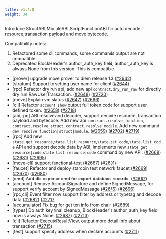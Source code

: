 ```yaml
---
title: v1.4.0
weight: 34
---
```


Introduce StructABI,ModuleABI,ScriptFunctionABI for auto decode resource,transaction payload and move bytecode.


Compatibility notes:

1. Refactored some cli commands, some commands output are not compatible
2. Deprecated BlockHeader's author_auth_key field, author_auth_key is always None from this version. This is compatible.



<!--more-->

* [prover] upgrade move prover to diem release 1.3 ([#2642](https://github.com/starcoinorg/starcoin/pull/2642))
* [stratum] Support to setting user name for client ([#2644](https://github.com/starcoinorg/starcoin/pull/2644))
* [rpc] Refactor dry run api, add new api `contract.dry_run_raw` for directly dry run RawUserTransaction. ([#2648](https://github.com/starcoinorg/starcoin/pull/2648)) ([#2720](https://github.com/starcoinorg/starcoin/pull/2720))  
* [move] Explain vm status ([#2647](https://github.com/starcoinorg/starcoin/pull/2647)) ([#2666](https://github.com/starcoinorg/starcoin/pull/2666))
* [cli] Refactor `account show` output full token code for support user defined token. ([#2658](https://github.com/starcoinorg/starcoin/pull/2658)) ([#2718](https://github.com/starcoinorg/starcoin/pull/2718))
* [abi,rpc] ABI resolve and decoder, support decode resource, transaction payload and bytecode. Add new api `contract.resolve_function`, `contract.resolve_struct`, `contract.resolve_module`. Add new command `dev resolve function|struct|module`. ([#2659](https://github.com/starcoinorg/starcoin/pull/2659)) ([#2702](https://github.com/starcoinorg/starcoin/pull/2702)) [#2719](https://github.com/starcoinorg/starcoin/pull/2719)) 
* [rpc] Add new `state.get_resource`,`state.list_resource`,`state.get_code`,`state.list_code` API and support decode data by ABI, implements new `state get resource|code`,`state list resource|code` command by new API. ([#2668](https://github.com/starcoinorg/starcoin/pull/2668))  ([#2681](https://github.com/starcoinorg/starcoin/pull/2681)) ([#2695](https://github.com/starcoinorg/starcoin/pull/2695))
* [move-cli] support functional-test ([#2667](https://github.com/starcoinorg/starcoin/pull/2667))  ([#2691](https://github.com/starcoinorg/starcoin/pull/2691))
* [faucet] Refactor and deploy starcoin test network faucet ([#2669](https://github.com/starcoinorg/starcoin/pull/2669)) ([#2670](https://github.com/starcoinorg/starcoin/pull/2670)) ([#2680](https://github.com/starcoinorg/starcoin/pull/2680)) 
* [cmd] Add db-exporter cmd for export database records. ([#2657](https://github.com/starcoinorg/starcoin/pull/2657))
* [account] Remove AccountSignature and define SignedMessage, for support verify account by SignedMessage ([#2676](https://github.com/starcoinorg/starcoin/pull/2676)) ([#2696](https://github.com/starcoinorg/starcoin/pull/2696))
* [rpc,cli] Event filter now support filter by address or typetag and decode data ([#2682](https://github.com/starcoinorg/starcoin/pull/2682)) ([#2717](https://github.com/starcoinorg/starcoin/pull/2717))
* [accumulator] Fix bug for get txn info from chain ([#2689](https://github.com/starcoinorg/starcoin/pull/2689))
* [types] Do auth key final cleanup, BlockHeader's author_auth_key field now is always None. ([#2687](https://github.com/starcoinorg/starcoin/pull/2687)) ([#2713](https://github.com/starcoinorg/starcoin/pull/2713))
* [cli] Refactor ExecuteResultView, output more detail info about transaction ([#2715](https://github.com/starcoinorg/starcoin/pull/2715)) 
* [test] support specify address when declare accounts ([#2711](https://github.com/starcoinorg/starcoin/pull/2711))
